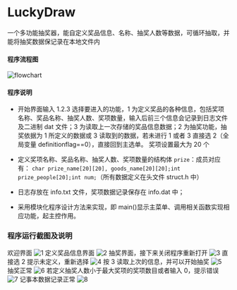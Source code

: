 # LuckyDraw

一个多功能抽奖器，能自定义奖品信息、名称、抽奖人数等数据，可循环抽取，并能将抽奖数据保记录在本地文件内

#### 程序流程图

![flowchart](https://github.com/LemoFire/LuckyDraw/blob/main/doc/flowchart.png)

#### 程序说明

- 开始界面输入 1.2.3 选择要进入的功能，1 为定义奖品的各种信息，包括奖项名称、奖品名称、抽奖人数、奖项数量，输入后前三个信息会记录到日志文件及二进制 dat 文件；3 为读取上一次存储的奖品信息数据；2 为抽奖功能，抽奖依据为 1 所定义的数据或 3 读取到的数据，若未进行 1 或者 3 直接选 2（全局变量 definitionflag==0），直接回到主选单。
  奖项设置最大为 20 个

- 定义奖项名称、奖品名称、抽奖人数、奖项数量的结构体 `prize`：成员对应有： `char prize_name[20][20], goods_name[20][20];int prize_people[20];int num;`（所有数据定义在头文件 struct.h 中）

- 日志存放在 info.txt 文件，奖项数据记录保存在 info.dat 中；

- 采用模块化程序设计方法来实现，即 main()显示主菜单、调用相关函数实现相应功能，起主控作用。

### 程序运行截图及说明

欢迎界面
![1](https://github.com/LemoFire/LuckyDraw/blob/main/doc/1.png)
定义奖品信息界面
![2](https://github.com/LemoFire/LuckyDraw/blob/main/doc/2.png)
抽奖界面，接下来关闭程序重新打开
![3](https://github.com/LemoFire/LuckyDraw/blob/main/doc/3.png)
直接选 2 提示未定义，重新选择
![4](https://github.com/LemoFire/LuckyDraw/blob/main/doc/4.png)
按 3 读取上次的信息，并可以开始抽奖
![5](https://github.com/LemoFire/LuckyDraw/blob/main/doc/5.png)
抽奖正常
![6](https://github.com/LemoFire/LuckyDraw/blob/main/doc/6.png)
若定义抽奖人数小于最大奖项的奖项数目或者输入 0，提示错误
![7](https://github.com/LemoFire/LuckyDraw/blob/main/doc/7.png)
记事本数据记录正常
![8](https://github.com/LemoFire/LuckyDraw/blob/main/doc/8.png)
